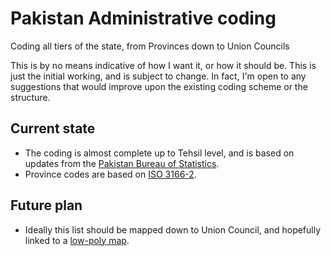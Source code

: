 # Pakistan Administrative coding
Coding all tiers of the state, from Provinces down to Union Councils

This is by no means indicative of how I want it, or how it should be. This is just the initial working, and is subject to change. In fact, I'm open to any suggestions that would improve upon the existing coding scheme or the structure. 

## Current state ##
* The coding is almost complete up to Tehsil level, and is based on updates from the [Pakistan Bureau of Statistics](http://www.pbs.gov.pk/sites/default/files/LIST%20OF%20DISTRICTS%20%26%20TEHSILS.pdf).
* Province codes are based on [ISO 3166-2](https://en.wikipedia.org/wiki/ISO_3166-2:PK).

## Future plan ##
* Ideally this list should be mapped down to Union Council, and hopefully linked to a [low-poly map](https://commons.wikimedia.org/wiki/File:Pakistan_Districts.svg).
